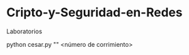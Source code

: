# Cripto-y-Seguridad-en-Redes
Laboratorios

python cesar.py "<texto a cifrar>" <número de corrimiento>



